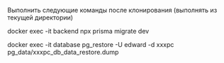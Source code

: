 Выполнить следующие команды после клонирования
(выполнять из текущей директории)

docker exec -it backend npx prisma migrate dev

docker exec -it database pg_restore -U edward -d xxxpc pg_data/xxxpc_db_data_restore.dump
